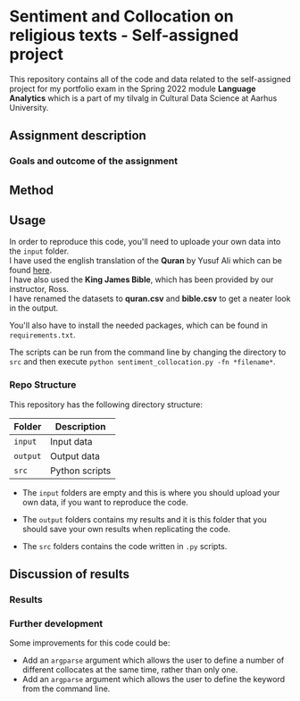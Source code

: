# Sentiment and Collocation on religious texts - Self-assigned project
This repository contains all of the code and data related to the self-assigned project for my portfolio exam in the Spring 2022 module **Language Analytics** which is a part of my tilvalg in Cultural Data Science at Aarhus University.  


## Assignment description 


### Goals and outcome of the assignment


## Method



## Usage
In order to reproduce this code, you'll need to uploade your own data into the ```input``` folder.   
I have used the english translation of the **Quran** by Yusuf Ali which can be found [here](https://www.kaggle.com/datasets/zusmani/the-holy-quran?select=en.yusufali.csv).  
I have also used the **King James Bible**, which has been provided by our instructor, Ross.  
I have renamed the datasets to **quran.csv** and **bible.csv** to get a neater look in the output.  

You'll also have to install the needed packages, which can be found in ```requirements.txt```. 

The scripts can be run from the command line by changing the directory to ```src``` and then execute  ```python sentiment_collocation.py -fn *filename*```.  


### Repo Structure  
This repository has the following directory structure:  

| **Folder** | **Description** |
| ----------- | ----------- |
| ```input``` | Input data |
| ```output``` | Output data |
| ```src``` | Python scripts |


- The ```input``` folders are empty and this is where you should upload your own data, if you want to reproduce the code.

- The ```output``` folders contains my results and it is this folder that you should save your own results when replicating the code. 

- The ```src``` folders contains the code written in ```.py``` scripts. 


## Discussion of results 
### Results 


### Further development 
Some improvements for this code could be: 
- Add an ```argparse``` argument which allows the user to define a number of different collocates at the same time, rather than only one.
- Add an ```argparse``` argument which allows the user to define the keyword from the command line.  

